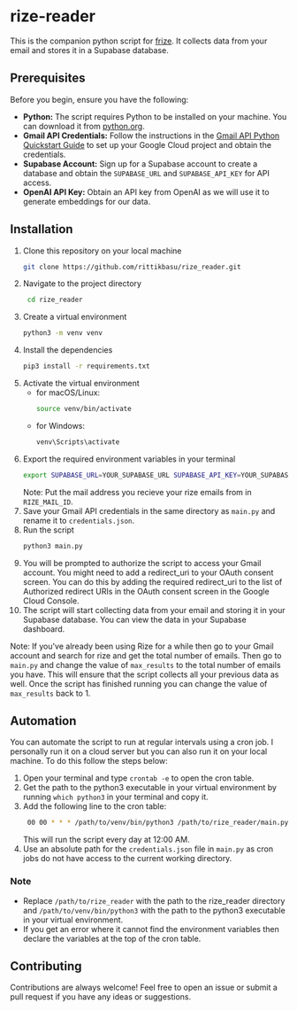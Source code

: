 # rize-reader

This is the companion python script for [frize](https://github.com/rittikbasu/frize). It collects data from your email and stores it in a Supabase database.

## Prerequisites

Before you begin, ensure you have the following:

- **Python:** The script requires Python to be installed on your machine. You can download it from [python.org](https://www.python.org/downloads/).
- **Gmail API Credentials:** Follow the instructions in the [Gmail API Python Quickstart Guide](https://developers.google.com/gmail/api/quickstart/python) to set up your Google Cloud project and obtain the credentials.
- **Supabase Account:** Sign up for a Supabase account to create a database and obtain the `SUPABASE_URL` and `SUPABASE_API_KEY` for API access.
- **OpenAI API Key:** Obtain an API key from OpenAI as we will use it to generate embeddings for our data.

## Installation

1. Clone this repository on your local machine
   ```bash
   git clone https://github.com/rittikbasu/rize_reader.git
   ```
2. Navigate to the project directory
   ```bash
    cd rize_reader
   ```
3. Create a virtual environment
   ```bash
   python3 -m venv venv
   ```
4. Install the dependencies
   ```bash
   pip3 install -r requirements.txt
   ```
5. Activate the virtual environment
   - for macOS/Linux:
     ```bash
     source venv/bin/activate
     ```
   - for Windows:
     ```bash
     venv\Scripts\activate
     ```
6. Export the required environment variables in your terminal
   ```bash
   export SUPABASE_URL=YOUR_SUPABASE_URL SUPABASE_API_KEY=YOUR_SUPABASE_API_KEY OPENAI_API_KEY=YOUR_OPENAI_API_KEY RIZE_MAIL_ID=YOUR_RIZE_MAIL_ID
   ```
   Note: Put the mail address you recieve your rize emails from in `RIZE_MAIL_ID`.
7. Save your Gmail API credentials in the same directory as `main.py` and rename it to `credentials.json`.
8. Run the script
   ```bash
   python3 main.py
   ```
9. You will be prompted to authorize the script to access your Gmail account. You might need to add a redirect_uri to your OAuth consent screen. You can do this by adding the required redirect_uri to the list of Authorized redirect URIs in the OAuth consent screen in the Google Cloud Console.
10. The script will start collecting data from your email and storing it in your Supabase database. You can view the data in your Supabase dashboard.

Note: If you've already been using Rize for a while then go to your Gmail account and search for rize and get the total number of emails. Then go to `main.py` and change the value of `max_results` to the total number of emails you have. This will ensure that the script collects all your previous data as well. Once the script has finished running you can change the value of `max_results` back to 1.

## Automation

You can automate the script to run at regular intervals using a cron job. I personally run it on a cloud server but you can also run it on your local machine. To do this follow the steps below:

1. Open your terminal and type `crontab -e` to open the cron table.
2. Get the path to the python3 executable in your virtual environment by running `which python3` in your terminal and copy it.
3. Add the following line to the cron table:
   ```bash
    00 00 * * * /path/to/venv/bin/python3 /path/to/rize_reader/main.py
   ```
   This will run the script every day at 12:00 AM.
4. Use an absolute path for the `credentials.json` file in `main.py` as cron jobs do not have access to the current working directory.

### Note

- Replace `/path/to/rize_reader` with the path to the rize_reader directory and `/path/to/venv/bin/python3` with the path to the python3 executable in your virtual environment.
- If you get an error where it cannot find the environment variables then declare the variables at the top of the cron table.

## Contributing

Contributions are always welcome! Feel free to open an issue or submit a pull request if you have any ideas or suggestions.
